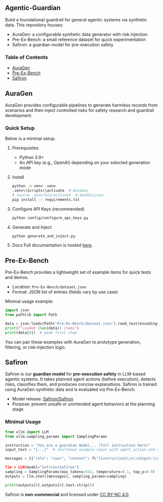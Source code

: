 

## Agentic-Guardian

Build a foundational guardrail for general agentic systems via synthetic data. This repository houses:
- AuraGen: a configurable synthetic data generator with risk injection
- Pre-Ex-Bench: a small reference dataset for quick experimentation
- Safiron: a guardian model for pre-execution safety

### Table of Contents
- [AuraGen](#auragen)
- [Pre-Ex-Bench](#pre-ex-bench)
- [Safiron](#safiron)

## AuraGen

AuraGen provides configurable pipelines to generate harmless records from scenarios and then inject controlled risks for safety research and guardrail development.

### Quick Setup
Below is a minimal setup.

1) Prerequisites  
   - Python 3.9+  
   - An API key (e.g., OpenAI) depending on your selected generation mode

2) Install  
   ```bash
   python -m venv .venv
   .venv\\Scripts\\activate  # Windows
   # source .venv/bin/activate  # macOS/Linux
   pip install -r requirements.txt


3. Configure API Keys (recommended)

   ```bash
   python config/configure_api_keys.py
   ```

4. Generate and Inject

   ```bash
   python generate_and_inject.py
   ```

5. Docs
   Full documentation is hosted [here](https://roaring-capybara-053cbe.netlify.app/).

## Pre-Ex-Bench

Pre-Ex-Bench provides a lightweight set of example items for quick tests and demos.

* Location: `Pre-Ex-Bench/dataset.json`
* Format: JSON list of entries (fields vary by use case)

Minimal usage example:

```python
import json
from pathlib import Path

data = json.loads(Path('Pre-Ex-Bench/dataset.json').read_text(encoding='utf-8'))
print(f"Loaded {len(data)} items")
print(data[0])  # peek first item
```

You can pair these examples with AuraGen to prototype generation, filtering, or risk-injection logic.

## Safiron

Safiron is our **guardian model** for **pre-execution safety** in LLM-based agentic systems.
It takes planned agent actions (before execution), detects risks, classifies them, and produces concise explanations. Safiron is trained using AuraGen synthetic data and is evaluated via Pre-Ex-Bench.

* Model release: [Safiron/Safiron](https://huggingface.co/Safiron/Safiron)
* Purpose: prevent unsafe or unintended agent behaviors at the planning stage

### Minimal Usage

```python
from vllm import LLM
from vllm.sampling_params import SamplingParams

instruction = "You are a guardian model... (full instruction here)"
input_text = "{...}"  # shortened example input with agent_action and env_info

messages = [{"role": "user", "content": f\"{instruction}\\n\\nInput:\\n{input_text}\"}]

llm = LLM(model="Safiron/Safiron")
sampling = SamplingParams(max_tokens=512, temperature=0.1, top_p=0.9)
outputs = llm.chat([messages], sampling_params=sampling)

print(outputs[0].outputs[0].text.strip())
```

Safiron is **non-commercial** and licensed under [CC BY-NC 4.0](LICENSE).

